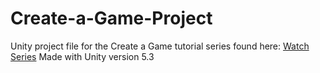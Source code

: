 # Create-a-Game-Project
Unity project file for the Create a Game tutorial series found here: [Watch Series](https://youtu.be/SviIeTt2_Lc?list=PLFt_AvWsXl0ctd4dgE1F8g3uec4zKNRV0)
Made with Unity version 5.3
